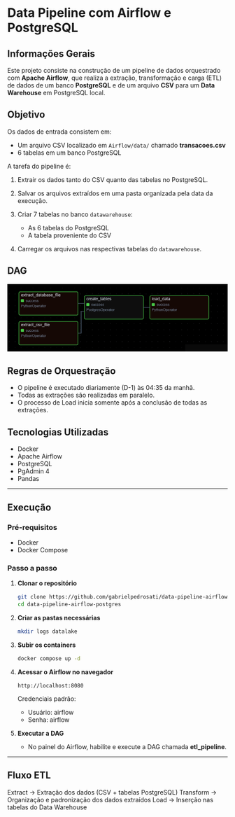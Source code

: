 # Data Pipeline com Airflow e PostgreSQL

## Informações Gerais

Este projeto consiste na construção de um pipeline de dados orquestrado com **Apache Airflow**, que realiza a extração, transformação e carga (ETL) de dados de um banco **PostgreSQL** e de um arquivo **CSV** para um **Data Warehouse** em PostgreSQL local.

## Objetivo

Os dados de entrada consistem em:

* Um arquivo CSV localizado em `Airflow/data/` chamado **transacoes.csv**
* 6 tabelas em um banco PostgreSQL

A tarefa do pipeline é:

1. Extrair os dados tanto do CSV quanto das tabelas no PostgreSQL.
2. Salvar os arquivos extraídos em uma pasta organizada pela data da execução.
3. Criar 7 tabelas no banco `datawarehouse`:

   * As 6 tabelas do PostgreSQL
   * A tabela proveniente do CSV
4. Carregar os arquivos nas respectivas tabelas do `datawarehouse`.

## DAG

![DAG Graph](imgs/graph.png)

## Regras de Orquestração

* O pipeline é executado diariamente (D-1) às 04:35 da manhã.
* Todas as extrações são realizadas em paralelo.
* O processo de Load inicia somente após a conclusão de todas as extrações.

## Tecnologias Utilizadas

* Docker
* Apache Airflow
* PostgreSQL
* PgAdmin 4
* Pandas

---

## Execução

### Pré-requisitos

* Docker
* Docker Compose

### Passo a passo

1. **Clonar o repositório**

   ```bash
   git clone https://github.com/gabrielpedrosati/data-pipeline-airflow-postgres.git
   cd data-pipeline-airflow-postgres
   ```

2. **Criar as pastas necessárias**

   ```bash
   mkdir logs datalake
   ```

3. **Subir os containers**

   ```bash
   docker compose up -d
   ```

4. **Acessar o Airflow no navegador**

   ```
   http://localhost:8080
   ```

   Credenciais padrão:

   * Usuário: airflow
   * Senha: airflow

5. **Executar a DAG**

   * No painel do Airflow, habilite e execute a DAG chamada **etl_pipeline**.

---

## Fluxo ETL

Extract → Extração dos dados (CSV + tabelas PostgreSQL)
Transform → Organização e padronização dos dados extraídos
Load → Inserção nas tabelas do Data Warehouse


